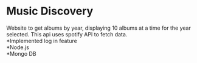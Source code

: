 # Music Discovery
Website to get albums by year, displaying 10 albums at a time for the year selected. This api uses spotify API to fetch data.<br/>
*Implemented log in feature <br/>
*Node.js<br/>
*Mongo DB<br/>



